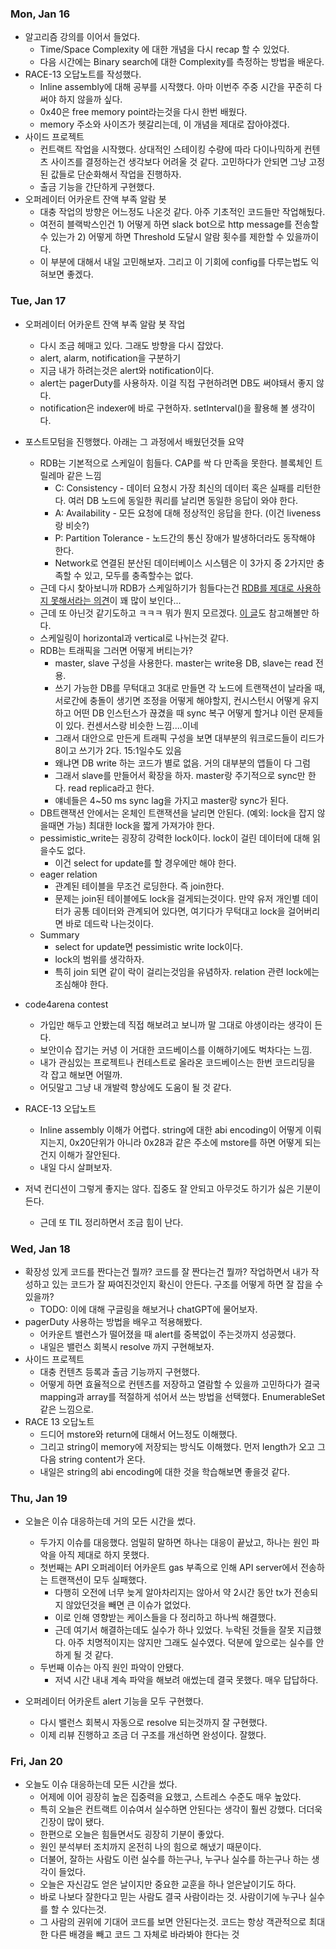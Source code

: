 ### Mon, Jan 16

- 알고리즘 강의를 이어서 들었다.
  - Time/Space Complexity 에 대한 개념을 다시 recap 할 수 있었다.
  - 다음 시간에는 Binary search에 대한 Complexity를 측정하는 방법을 배운다.
- RACE-13 오답노트를 작성했다.
  - Inline assembly에 대해 공부를 시작했다. 아마 이번주 주중 시간을 꾸준히 다 써야 하지 않을까 싶다.
  - 0x40은 free memory point라는것을 다시 한번 배웠다.
  - memory 주소와 사이즈가 헷갈리는데, 이 개념을 제대로 잡아야겠다.
- 사이드 프로젝트
  - 컨트랙트 작업을 시작했다. 상대적인 스테이킹 수량에 따라 다이나믹하게 컨텐츠 사이즈를 결정하는건 생각보다 어려울 것 같다. 고민하다가 안되면 그냥 고정된 값들로 단순화해서 작업을 진행하자.
  - 출금 기능을 간단하게 구현했다.
- 오퍼레이터 어카운트 잔액 부족 알람 봇
  - 대충 작업의 방향은 어느정도 나온것 같다. 아주 기초적인 코드들만 작업해뒀다.
  - 여전히 블랙박스인건 1) 어떻게 하면 slack bot으로 http message를 전송할 수 있는가 2) 어떻게 하면 Threshold 도달시 알람 횟수를 제한할 수 있을까이다.
  - 이 부분에 대해서 내일 고민해보자. 그리고 이 기회에 config를 다루는법도 익혀보면 좋겠다.

### Tue, Jan 17

- 오퍼레이터 어카운트 잔액 부족 알람 봇 작업
  - 다시 조금 헤매고 있다. 그래도 방향을 다시 잡았다.
  - alert, alarm, notification을 구분하기
  - 지금 내가 하려는것은 alert와 notification이다.
  - alert는 pagerDuty를 사용하자. 이걸 직접 구현하려면 DB도 써야돼서 좋지 않다.
  - notification은 indexer에 바로 구현하자. setInterval()을 활용해 볼 생각이다.
- 포스트모텀을 진행했다. 아래는 그 과정에서 배웠던것들 요약

  - RDB는 기본적으로 스케일이 힘들다. CAP를 싹 다 만족을 못한다. 블록체인 트릴레마 같은 느낌
    - C: Consistency - 데이터 요청시 가장 최신의 데이터 혹은 실패를 리턴한다. 여러 DB 노드에 동일한 쿼리를 날리면 동일한 응답이 와야 한다.
    - A: Availability - 모든 요청에 대해 정상적인 응답을 한다. (이건 liveness 랑 비슷?)
    - P: Partition Tolerance - 노드간의 통신 장애가 발생하더라도 동작해야 한다.
    - Network로 연결된 분산된 데이터베이스 시스템은 이 3가지 중 2가지만 충족할 수 있고, 모두를 충족할수는 없다.
  - 근데 다시 찾아보니까 RDB가 스케일하기가 힘들다는건 [RDB를 제대로 사용하지 못해서라는 의견](https://www.quora.com/Why-is-relational-database-difficult-to-scale)이 꽤 많이 보인다...
  - 근데 또 아닌것 같기도하고 ㅋㅋㅋ 뭐가 뭔지 모르겠다. [이 글](https://stackoverflow.com/questions/3423193/why-nosql-say-traditional-rdbms-is-not-good-at-scalable)도 참고해볼만 하다.
  - 스케일링이 horizontal과 vertical로 나뉘는것 같다.
  - RDB는 트래픽을 그러면 어떻게 버티는가?
    - master, slave 구성을 사용한다. master는 write용 DB, slave는 read 전용.
    - 쓰기 가능한 DB를 무턱대고 3대로 만들면 각 노드에 트랜잭션이 날라올 때, 서로간에 충돌이 생기면 조정을 어떻게 해야할지, 컨시스턴시 어떻게 유지하고 어떤 DB 인스턴스가 끊겼을 때 sync 복구 어떻게 할거냐 이런 문제들이 있다. 컨센서스랑 비슷한 느낌....이네
    - 그래서 대안으로 만든게 트래픽 구성을 보면 대부분의 워크로드들이 리드가 8이고 쓰기가 2다. 15:1일수도 있음
    - 왜냐면 DB write 하는 코드가 별로 없음. 거의 대부분의 앱들이 다 그럼
    - 그래서 slave를 만들어서 확장을 하자. master랑 주기적으로 sync만 한다. read replica라고 한다.
    - 얘네들은 4~50 ms sync lag을 가지고 master랑 sync가 된다.
  - DB트랜잭션 안에서는 온체인 트랜잭션을 날리면 안된다. (예외: lock을 잡지 않을때면 가능) 최대한 lock을 짧게 가져가야 한다.
  - pessimistic_write는 굉장히 강력한 lock이다. lock이 걸린 데이터에 대해 읽을수도 없다.
    - 이건 select for update를 할 경우에만 해야 한다.
  - eager relation
    - 관계된 테이블을 무조건 로딩한다. 즉 join한다.
    - 문제는 join된 테이블에도 lock을 걸게되는것이다. 만약 유저 개인별 데이터가 공통 데이터와 관계되어 있다면, 여기다가 무턱대고 lock을 걸어버리면 바로 데드락 나는것이다.
  - Summary
    - select for update면 pessimistic write lock이다.
    - lock의 범위를 생각하자.
    - 특히 join 되면 같이 락이 걸리는것임을 유념하자. relation 관련 lock에는 조심해야 한다.

- code4arena contest
  - 가입만 해두고 안봤는데 직접 해보려고 보니까 말 그대로 야생이라는 생각이 든다.
  - 보안이슈 잡기는 커녕 이 거대한 코드베이스를 이해하기에도 벅차다는 느낌.
  - 내가 관심있는 프로젝트나 컨테스트로 올라온 코드베이스는 한번 코드리딩을 각 잡고 해보면 어떨까.
  - 어딧말고 그냥 내 개발력 향상에도 도움이 될 것 같다.
- RACE-13 오답노트
  - Inline assembly 이해가 어렵다. string에 대한 abi encoding이 어떻게 이뤄지는지, 0x20단위가 아니라 0x28과 같은 주소에 mstore를 하면 어떻게 되는건지 이해가 잘안된다.
  - 내일 다시 살펴보자.
- 저녁 컨디션이 그렇게 좋지는 않다. 집중도 잘 안되고 아무것도 하기가 싫은 기분이 든다.
  - 근데 또 TIL 정리하면서 조금 힘이 난다.

### Wed, Jan 18

- 확장성 있게 코드를 짠다는건 뭘까? 코드를 잘 짠다는건 뭘까? 작업하면서 내가 작성하고 있는 코드가 잘 짜여진것인지 확신이 안든다. 구조를 어떻게 하면 잘 잡을 수 있을까?
  - TODO: 이에 대해 구글링을 해보거나 chatGPT에 물어보자.
- pagerDuty 사용하는 방법을 배우고 적용해봤다.
  - 어카운트 밸런스가 떨어졌을 때 alert를 중복없이 주는것까지 성공했다.
  - 내일은 밸런스 회복시 resolve 까지 구현해보자.
- 사이드 프로젝트
  - 대충 컨텐츠 등록과 출금 기능까지 구현했다.
  - 어떻게 하면 효율적으로 컨텐츠를 저장하고 열람할 수 있을까 고민하다가 결국 mapping과 array를 적절하게 섞어서 쓰는 방법을 선택했다. EnumerableSet 같은 느낌으로.
- RACE 13 오답노트
  - 드디어 mstore와 return에 대해서 어느정도 이해했다.
  - 그리고 string이 memory에 저장되는 방식도 이해했다. 먼저 length가 오고 그 다음 string content가 온다.
  - 내일은 string의 abi encoding에 대한 것을 학습해보면 좋을것 같다.

### Thu, Jan 19

- 오늘은 이슈 대응하는데 거의 모든 시간을 썼다.

  - 두가지 이슈를 대응했다. 엄밀히 말하면 하나는 대응이 끝났고, 하나는 원인 파악을 아직 제대로 하지 못했다.
  - 첫번째는 API 오퍼레이터 어카운트 gas 부족으로 인해 API server에서 전송하는 트랜잭션이 모두 실패했다.
    - 다행히 오전에 너무 늦게 알아차리지는 않아서 약 2시간 동안 tx가 전송되지 않았던것을 빼면 큰 이슈가 없었다.
    - 이로 인해 영향받는 케이스들을 다 정리하고 하나씩 해결했다.
    - 근데 여기서 해결하는데도 실수가 하나 있었다. 누락된 것들을 잘못 지급했다. 아주 치명적이지는 않지만 그래도 실수였다. 덕분에 앞으로는 실수를 안하게 될 것 같다.
  - 두번째 이슈는 아직 원인 파악이 안됐다.
    - 저녁 시간 내내 계속 파악을 해보려 애썼는데 결국 못했다. 매우 답답하다.

- 오퍼레이터 어카운트 alert 기능을 모두 구현했다.
  - 다시 밸런스 회복시 자동으로 resolve 되는것까지 잘 구현했다.
  - 이제 리뷰 진행하고 조금 더 구조를 개선하면 완성이다. 잘했다.

### Fri, Jan 20

- 오늘도 이슈 대응하는데 모든 시간을 썼다.
  - 어제에 이어 굉장히 높은 집중력을 요했고, 스트레스 수준도 매우 높았다.
  - 특히 오늘은 컨트랙트 이슈여서 실수하면 안된다는 생각이 훨씬 강했다. 더더욱 긴장이 많이 됐다.
  - 한편으로 오늘은 힘들면서도 굉장히 기분이 좋았다.
  - 원인 분석부터 조치까지 온전히 나의 힘으로 해냈기 때문이다.
  - 더불어, 잘하는 사람도 이런 실수를 하는구나, 누구나 실수를 하는구나 하는 생각이 들었다.
  - 오늘은 자신감도 얻은 날이지만 중요한 교훈을 하나 얻은날이기도 하다.
  - 바로 나보다 잘한다고 믿는 사람도 결국 사람이라는 것. 사람이기에 누구나 실수를 할 수 있다는것.
  - 그 사람의 권위에 기대어 코드를 보면 안된다는것. 코드는 항상 객관적으로 최대한 다른 배경을 빼고 코드 그 자체로 바라봐야 한다는 것
